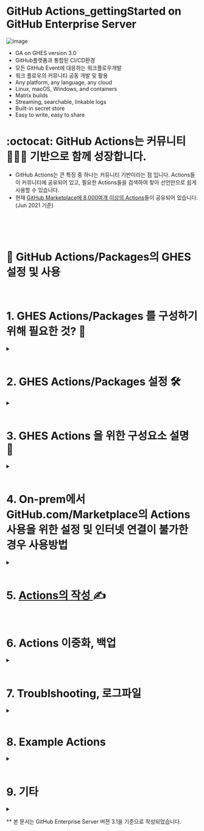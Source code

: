 # GitHub Actions_gettingStarted on GitHub Enterprise Server
![image](https://user-images.githubusercontent.com/40287191/121128830-fa826100-c866-11eb-80be-55502d6a757f.png)
- GA on GHES version 3.0
- GitHub플랫폼과 통합된 CI/CD환경
- 모든 GitHub Event에 대응하는 워크플로우개발
- 워크 플로우의 커뮤니티 공동 개발 및 활용
- Any platform, any language, any cloud
- Linux, macOS, Windows, and containers
- Matrix builds
- Streaming, searchable, linkable logs
- Built-in secret store
- Easy to write, easy to share

# :octocat: GitHub Actions는 커뮤니티 🧑‍🤝‍🧑 기반으로 함께 성장합니다. 
- GitHub Actions는 큰 특징 중 하나는 커뮤니티 기반이라는 점 입니다. Actions들이 커뮤니티에 공유되어 있고, 필요한 Actions들을 검색하여 찾아 선언만으로 쉽게 사용할 수 있습니다. 
- 현재 [GitHub Marketplace에 8,000여개 이상의 Actions](https://github.com/marketplace?type=actions)들이 공유되어 있습니다. (Jun 2021 기준)

<br/>
<br/>
<br/>

# 🎯 GitHub Actions/Packages의 GHES 설정 및 사용 

<br/>

# 1. GHES Actions/Packages 를 구성하기 위해 필요한 것? 🤔
<details><summary> </summary>
<p>
 
  ![image](https://user-images.githubusercontent.com/40287191/121131031-2f43e780-c86a-11eb-8bb0-e81b496cc3d1.png)
 
  ### 1. GitHub Enterprise Server with version 3.0 or higher
   - 3.0 with Actions : Actions의 사용을 위해 하드웨어 리소스 증가 필요 [Link](https://docs.github.com/en/enterprise-server@3.1/admin/installation/setting-up-a-github-enterprise-server-instance/installing-github-enterprise-server-on-azure#hardware-considerations)
   - CPU/메모리 별 최대 throughput을 나타내는 Job 갯수 : [GitHub 내부 테스트 설명 Link](https://docs.github.com/en/enterprise-server@3.1/admin/github-actions/enabling-github-actions-for-github-enterprise-server/getting-started-with-github-actions-for-github-enterprise-server)
  
  ### 2. [ Self-hosted Runner](https://docs.github.com/en/enterprise-server@3.1/actions/hosting-your-own-runners)
   - 실제 Job을 수행할 환경 (Linux/Window/Mac)
   - GitHub-hosted runner는 현재 GitHub Enterprise Cloud에서만 가능 (GitHub Enterprise Server는 향후지원예정)
  
  ### 3. S3 compatible blob storage
   - Actions 로그 및 Packages 저장용
   - [Azure blob storage](https://docs.github.com/en/enterprise-server@3.1/admin/github-actions/enabling-github-actions-for-github-enterprise-server/enabling-github-actions-with-azure-blob-storage), [AWS](https://docs.github.com/en/enterprise-server@3.1/admin/github-actions/enabling-github-actions-for-github-enterprise-server/enabling-github-actions-with-amazon-s3-storage)
   - 순수 온프렘을 위해서는 [MinIO NAS Gateway](https://docs.github.com/en/enterprise-server@3.1/admin/github-actions/enabling-github-actions-for-github-enterprise-server/enabling-github-actions-with-minio-gateway-for-nas-storage)



</p>
</details>

<br/>

# 2. GHES Actions/Packages 설정 🛠️

<details><summary> </summary>
<p>
  
  ### 1. Instance에서 Actions/Packages 활성화 및 S3 blob storage 설정
 
  <details><summary> </summary>
  <p>
   
  ![image](https://user-images.githubusercontent.com/40287191/121275294-4edd1d80-c907-11eb-9946-16f815db6537.png)

   - **Force path style** 선택
  ![image](https://user-images.githubusercontent.com/40287191/121549627-fc0b7f00-ca48-11eb-80d5-fa7813baeed8.png)

   </p>
   </details>
 
  ### 2. GitHub Enterprise 레벨에서의 조직별 활성화/비활성화 설정 및 사용할 Actions 허용정책 설정
 
   <details><summary> </summary>
   <p>
    
   - Enterprise 설정 > Policies > Actions [메뉴](https://docs.github.com/en/enterprise-server@3.1/admin/github-actions/enabling-github-actions-for-github-enterprise-server/enforcing-github-actions-policies-for-your-enterprise) 
   
   - 'Enable for all organizations' 또는 허용할 조직 👫 선택
   <img src="https://user-images.githubusercontent.com/40287191/121139336-9ade8280-c873-11eb-8567-bcc028a8dfef.png" width="600" height="550">

  <br/>  
  <br/>
  <br/>  
    
  - 허용할 Actions 타입 선택
    
     - Allow all actions : 모든 Actions 허용
     - Allow local actions only : Enterprise 내부의 저장소에 정의된 Actions들만 허용
     - Allow select actions : 선택된 Actions들만 허용
   
   <img src="https://user-images.githubusercontent.com/40287191/121136603-cdd34700-c870-11eb-8257-9fc9f530b5d1.png" width="800" height="500">

  <br/>  
  <br/>
  <br/>  
    
   - Private folk로 부터의 Pull Requests에 의한 Workflow 실행 허용
  
   <img src="https://user-images.githubusercontent.com/40287191/121136657-db88cc80-c870-11eb-8b21-ee6ca6d4eed7.png" width="600" height="200">

   </p>
   </details>
 
  ### 3. Org 레벨에서의 Actions 허용 정책 설정
 
  <details><summary> </summary>
   <p>
    
   - Org 설정 > Actions [메뉴](https://docs.github.com/en/enterprise-server@3.1/organizations/managing-organization-settings/disabling-or-limiting-github-actions-for-your-organization)
   - Enterprise 레벨의 Actions 관련 정책 설정과 동일 : 허용할 Actions 설정 및 Private folk로 부터의 PR에 의한 워크플로우 실행
    
   </p>
   </details>
 
  ### 4. Repo 레벨에서의 Actions 허용 정책 설정
  
   <details><summary> </summary>
   <p>

   - Repo 설정 > Actions [메뉴](https://docs.github.com/en/enterprise-server@3.1/github/administering-a-repository/managing-repository-settings/disabling-or-limiting-github-actions-for-a-repository)
   - Enterprise 및 Org 레벨의 Actions 관련 정책 설정과 동일한 설정 : 허용할 Actions 설정 및 Private folk로 부터의 PR에 의한 워크플로우 실행

   </p>
   </details>
   
   
   
</p>
</details>

<br/>


# 3. GHES Actions 을 위한 구성요소 설명 🤖

<details><summary> </summary>
<p>
 
### 1. [Actions Runner 설명](runner/runner_explain.md) 🏃
### 2. [Minio Gateway for NAS Storage](https://docs.github.com/en/enterprise-server@3.1/admin/github-actions/enabling-github-actions-for-github-enterprise-server/enabling-github-actions-with-minio-gateway-for-nas-storage) 🧺
 
   - Minio NAS Gateway는 [Docker를 이용해 쉽게 구성](https://docs.min.io/docs/minio-gateway-for-nas.html)이 가능합니다. 
   
   - 버킷 생성 후 GitHub Enterprise Server와 연동
 
   - GitHub Enterprise Server가 HTTP Proxy Server와 연동되어 있다면, `localhost` 와 `127.0.0.1`을 `HTTP Proxy Exclusion list`에 추가
 
     ![image](https://user-images.githubusercontent.com/40287191/121275451-b5623b80-c907-11eb-9e55-16fa98a478e2.png)

 
</p>
</details>
   
<br/>


# 4. On-prem에서 GitHub.com/Marketplace의 Actions 사용을 위한 설정 및 인터넷 연결이 불가한 경우 사용방법

<details><summary> </summary>
<p>
 
### 1. GHES에는 기본 Actions들이 빌트인 📥 으로 포함되어 있습니다. 
 
  - [빌트인 Actions Org설명](runner/builtin_actions_org.md) 
 
 
### 2. [GitHub.com/Marketplace의 Action 사용을 위해 Connect 설정 허용](https://docs.github.com/en/enterprise-server@3.1/admin/github-actions/managing-access-to-actions-from-githubcom/enabling-automatic-access-to-githubcom-actions-using-github-connect)
 
 - GHES에서는 GitHub.com 또는 GitHub Marketplace의 Actions를 직접적으로 사용할 수 없으나, `GitHub Connect`를 이용해 [옵션을 허용](https://docs.github.com/en/enterprise-server@3.1/admin/github-actions/managing-access-to-actions-from-githubcom/enabling-automatic-access-to-githubcom-actions-using-github-connect#enabling-automatic-access-to-all-githubcom-actions)해 주면 사용이 가능합니다. 
 
 - Site-admin에 의한 설정 : Site admin메뉴 > Enterprise overview > Settings > GitHub Connect 
  
   <img src="https://user-images.githubusercontent.com/40287191/121316856-b1a0da00-c944-11eb-91d8-203ac1641481.png" width="500" height="180">

 
### 3. [Connect 설정 및 Self-hosted 러너의 인터넷 연결이 불가한 경우, Action-sync tool 사용](https://docs.github.com/en/enterprise-server@3.1/admin/github-actions/managing-access-to-actions-from-githubcom/manually-syncing-actions-from-githubcom)
 
  - [Action-sync-tool 설명](runner/action-sync-tool.md)
 
### 4. [Tool Cache(`actions/setup-LANGUAGE`)의 수동 패키지 다운로드](https://docs.github.com/en/enterprise-server@3.1/admin/github-actions/managing-access-to-actions-from-githubcom/setting-up-the-tool-cache-on-self-hosted-runners-without-internet-access)
 
  - Self-hosted runner는 `setup-node`와 같은 `actions/setup-LANGUAGE`의 환경 설정을 위해 인터넷 접속이 필요합니다. 그러나 인터넷을 연결할 수 없는 Self-hosted Runner는 인터넷으로 부터 환경 설정에 필요한 바이너리들을 다운로드 받을 수 없으므로, 이를 수동으로 진행해야 합니다. 
 
  - GitHub.com에서 워크플로우를 실행하여 tool cache를 가져온 뒤, 이것을 artifact로 업로드 합니다. 이것을 다운로드하여 Self-hosted Runner에 밀어 넣어 사용합니다. 
  - [예시](https://docs.github.com/en/enterprise-server@3.1/admin/github-actions/managing-access-to-actions-from-githubcom/setting-up-the-tool-cache-on-self-hosted-runners-without-internet-access#populating-the-tool-cache-for-a-self-hosted-runner)
 
### 5. [CodeQL Action-sync tool 사용](https://docs.github.com/en/enterprise-server@3.1/admin/advanced-security/configuring-code-scanning-for-your-appliance#configuring-codeql-analysis-on-a-server-without-internet-access) (참고)
 
  - GitHub Enterprise의 Code Scanning은 정적분석을 수행하는 GitHub Enterprise의 Advanced Security 기능입니다. 
  - GitHub Actions를 바탕으로 개발의 워크 플로우에 자동화된 절차로 수행되며, 이를 통해 소프트웨어 개발 주기의 가장 빠른 단계에서 보안을 수행하는 shift left의 실질적인 워크 플로우가 이루어집니다. 
  - Code Scanning은 CodeQL이라고 하는 보안 분석의 핵심 쿼리엔진이 Action으로 수행되며, 이것 역시 GHES설치 시 기본적으로 내부에 빌트인으로 포함되어 있습니다. 
  - 인터넷에 연결되어 있지 않다면, 동기화를 수동으로 수행하는 별도의 sync tool(https://github.com/github/codeql-action-sync-tool) 을 사용해 동기화 할 수 있습니다. 

</p>
</details>

<br/>


# 5. [Actions의 작성 ](howto_Actions/README.md)✍️ 


<br/>

# 6. Actions 이중화, 백업

<details><summary> </summary>
<p>

### [1. GitHub Actions 이중화](https://docs.github.com/en/enterprise-server@3.1/admin/github-actions/advanced-configuration-and-troubleshooting/high-availability-for-github-actions)   
   
   - GitHub Enterprise Server 자체의 백업과 이중화 구성은, Action이 사용하는 외부 S3 blob 스토리지(Azure, Amazon, MinIO)의 백업과 이중화와는 **제공하지 않습니다**. 
 
   - 외부 S3 blob 스토리지에서 제공하는 이중화 및 백업에 의존하며, 이러한 스토리지 서비스의 데이터 이중화와 replication에 대한 구성이 강력히 권고됩니다. 
 
   - GitHub Enterprise Server 운영 중, 이중화 replica를 primary로 승격하는 경우, GitHub Actions을 위해 별도의 구성이나 작업이 필요하지 않습니다. 
 
   
### [2. Backup and restoring](https://docs.github.com/en/enterprise-server@3.1/admin/github-actions/advanced-configuration-and-troubleshooting/backing-up-and-restoring-github-enterprise-server-with-github-actions-enabled)
 
   - GitHub Enterprise Server 자체의 백업과 이중화 구성은, 외부 S3 blob 스토리지의 백업 및 이중화는 제공하지 않습니다. 
 
   - GitHub Action를 사용하던 instance의 백업데이터를, 신규 인스턴스에 restore할 때의 절차는 아래와 같습니다. 
 
     1) 원래의 인스턴스가 오프라인임을 확인
     2) 새로운 GHES 인스턴스의 네트웍 구성 설정. (네트웍 구성은 백업 스냅샷에 포함되지 않고, `ghe-restore` 명령으로도 덮어씌어 지지 않음)
     3) 새로운 GHES 인스턴스에 이전 원래 인스턴스가 사용하던 동일한 외부 스토리지 등록
     4) 새로운 GHES 인스턴스에 GitHub Actions 활성화
     5) `ghe-restore` 명령으로 백업 데이터 복구
     6) Self-hosted 러너 재등록
 
 
 </p>
 </details>


<br/>


# 7. Troublshooting, 로그파일

<details><summary> </summary>
 <p>

### [1. GitHub Actions Troubleshooting](https://docs.github.com/en/enterprise-server@3.1/admin/github-actions/advanced-configuration-and-troubleshooting/troubleshooting-github-actions-for-your-enterprise) 
  
   - GHES에 Self-signed certificate 사용시 Self-hosted 러너 등록 : GHES는 공인된 기관에서 서명된 공인 인증서의 사용이 강력히 권장되지만, self-signed 인증서를 사용할 때 방법이 설명되어 있습니다. 
  
   - GitHub Actions를 위한 HTTP proxy 설정 
     - GHES 인스턴스에 HTTP Proxy server가 구성되어 있다면, **HTTP Exclusion list**에 `localhost`와 `127.0.0.1`을 설정해야 합니다. 
     - 이 설정이 되어 있지 않으면 `Resource unexpectedly moved to https://<IP_ADDRESS>`와 유사한 에러가 발생됩니다. 
  
   - hostname 변경 후 러너가 연결되지 않음
     - GHES의 호스트네임을 변경하였다면, self-hosted러너들은 이전의 호스트네임으로 연결되지 않을 것입니다. 
     - 이 경우, self-hosted 러너의 구성을 업데이트 해야 하며, 
       - self-hosted 러너의 디렉토리에서 `.runner` 와 `.credentials` 파일에서 모든 예전 호스트네임을 새로운 호스트네임으로 변경하고, self-hosted 러너 어플리케이션을 재시작
       - 또는, GHES로 부터 Self-hosted 러너를 삭제하고 다시 추가
  
   - 메모리, CPU 용량 제약으로 GitHub Actions와 Job이 멈췄을 때
     
     - 과도한 Actions의 실행으로 메모리와 CPU 용량의 한도가 되었을 경우, (러너들이 idle한 것들이 있다해도) job들이 시작되지 않고 UI상에서 아무 변화가 없는 경우가 생길 수 있습니다. 
     
     - 1. [관리 콘솔에서 CPU와 메모리 사용량 확인](https://docs.github.com/en/enterprise-server@3.1/admin/enterprise-management/accessing-the-monitor-dashboard) 
        
       - Overall system health의 CPU와 메모리 사용량에 따라 [CPU, 메모리 용량 증설](https://docs.github.com/en/enterprise-server@3.1/admin/enterprise-management/increasing-cpu-or-memory-resources) 고려 
     
       <br>
     
     - 2. 만약, CPU, 메모리 사용량에 문제가 없다면, Nomad Job 섹션에서 "CPU Percent Value"와 "Memory Usage" 그래프 확인
        - Actions와 관련된 아래 서비스들 확인
          ```
          mps_frontend
          mps_backend
          token_frontend
          token_backend
          actions_frontend
          actions_backend
          ```
        - 이러한 서비스들 중, CPU 100%에 근접하거나 메모리가 최대치(2GB by default)에 근접하는 것이 있다면, 리소스 할당을 증가할 필요가 있습니다. 
  
       <br>
  
     - 3. 최대치에 근접한 서비스들에 대한 리소스 할당량 증가
        - SSH 관리 콘솔로 GHES 인스턴스에 접속
        - 아래 명령어로 추가 할당 가능한 리소스 확인
           ```
           nomad node status -self
           ```
        - 위 명령어로 나온 결과에서 "Allocated Resources" 섹션 부분 확인
           ```
           Allocated Resources
           CPU              Memory          Disk
           7740/49600 MHZ   23 GiB/32 GiB   4.4 GiB/7.9 GiB
           ```
        - `/etc/consul-templates/etc/nomad-jobs/actions` 디렉토리로 이동
            - 이 디렉토리에는 Actions의 서비스에 관련된 아래 세가지 파일이 있습니다. 
              ```
              mps.hcl.ctmpl
              token.hcl.ctmpl
              actions.hcl.ctmpl
              ```
        - 이 중, 위에서 확인된, 증가가 필요한 파일을 열어 `resource` 그룹 부분을 확인하고, CPU, 메모리 부분을 증가시킵니다.  
           ```
             resources {
             cpu = 512
             memory = 2048
             network {
               port "http" { }
               }
             }
           ```
        - 파일을 저장하고 빠져 나옵니다. 
        - `ghe-config-apply` 명령을 실행하여 변경된 내용을 적용합니다. 
           - 이 명령 실행 중 `failed to run nomad job '/etc/nomad-jobs/<name>.hcl'`와 같은 에러가 발생한다면, CPU나 메모리가 가용한 범위보다 초과되어 할당된 것입니다. 
  
        - `ghe-actions-check`을 실행하여 Actions의 상태를 확인합니다. 
  
### [2. Self-hosted 러너 Troublshooting, 로그파일](https://docs.github.com/en/enterprise-server@3.1/actions/hosting-your-own-runners/monitoring-and-troubleshooting-self-hosted-runners)
  
   - [Self-hoste runner 상태 확인](https://docs.github.com/en/enterprise-server@3.1/actions/hosting-your-own-runners/monitoring-and-troubleshooting-self-hosted-runners#checking-the-status-of-a-self-hosted-runner) : idle, Action, Offline
  
   <img src="https://user-images.githubusercontent.com/40287191/125399198-37ec8800-e3eb-11eb-84cc-e9500a6278ba.png" width="700" height="150">

   
   - Self-hosted 러너 로그 파일 : 로그파일은 러너 디렉토리 내부에 별도의 `_diag` 디렉토리에 생성되며, 러너 어플리케이션이 시작될 때 마다 새로운 로그가 생성됩니다. 
     - __Runner_파일 : Self-hosted 러너의 어플리케이션과 동작에 대한 로그파일 
     - __Worker_파일 : 각 job의 실행에 대한 로그 파일 
   
   - 리눅스 기반의 self-hosted 러너에서 service로 application을 실행할 때는 `journalctl`을 사용해 실시간 활동을 모니터링할 수 있습니다. 
  
   - self-hosted 러너에서의 컨테이너
     - 도커 설치 확인 : `sudo systemctl is-active docker.service`
     - 만약 job이 아래와 같은 에러메세지로 실패 한다면, 도커 permission 확인 
     
     ```
      dial unix /var/run/docker.sock: connect: permission denied
     ```
      - self-hosted 러너의 서비스 account가 도커 서비스를 사용할 수 있는 권한 확인
    
     ```
     $ sudo systemctl show -p User actions.runner.octo-org-octo-repo.runner01.service
     User=runner-user
     ```
  
   - [Self-hosted 러너 삭제](https://docs.github.com/en/enterprise-server@3.1/actions/hosting-your-own-runners/removing-self-hosted-runners)
  
 </p>
 </details>


<br/>

# 8. Example Actions
  
  <details><summary> </summary>
 <p>
  
   - https://github.com/actions/starter-workflows
     - GitHub.com의 'actions' org에서 제공하는 starter 입니다.
     - ci, automation, code-scanning, icon등 다양한 분야의 예제 yml들이 폴더별로 정리되어 있습니다.

   - https://github.com/orgs/actions-packages-examples
     - 'actions-packages-examples' Org에도 매우 다양한 예제들이 존재합니다.

   - https://github.com/octodemo/awesome-actions
     - CI/CD외에 GitHub 자체의 각종 이벤트들을 활용한 다양한 예제들 입니다.

   - https://github.com/actions/example-services
     - job의 'container' 와 'service' 키워드를 활용한 사례 입니다.

   - https://github.com/octodemo/advanced-security-java
     - Code Scanning Action의 Java 예시 입니다.

  </p>
 </details>
  
  <br>
  
# 9. 기타

 <details><summary> </summary>
 <p>

   ### 1. Artifacts와 로그 저장 정책
    
   - artifact와 로그의 저장 기간은 [저장소별](https://docs.github.com/en/enterprise-server@3.1/github/administering-a-repository/configuring-the-retention-period-for-github-actions-artifacts-and-logs-in-your-repository), [조직별](https://docs.github.com/en/enterprise-server@3.1/organizations/managing-organization-settings/configuring-the-retention-period-for-github-actions-artifacts-and-logs-in-your-organization), 그리고 [enterprise에](https://docs.github.com/en/enterprise-server@3.1/github/setting-up-and-managing-your-enterprise/configuring-the-retention-period-for-github-actions-artifacts-and-logs-in-your-enterprise-account) 대해 설정할 수 있습니다. 
    
   - default로 90일간 저장됩니다. 
  
   - Public저장소에 대해서 저장 기간은 1~90일 범위에서 설정할 수 있습니다. 
  
   - Private, Internal, GitHub Enterprise 저장소들은 1~400일 범위에서 설정할 수 있습니다.
  
   - 저장기간 변경시, 새로운 artifact와 로그들에 대해서만 적용되며, 이전에 생성된 artifact와 로그들에는 소급적용되지 않습니다. 
  
   ### 2. Scheduled workflow들의 불필요한 실행 방지
  
   - 불필요한 workflow의 실행을 방지하기 위해, scheduled workflow들은 자동으로 disable될 수 있습니다. 
  
   - Public 저장소가 fork되었을 때, scheduled workflow들은 자동으로 disable되어 있습니다. 
  
   - Public 저장소들에 대해서, 60일간 아무런 repository activity가 없을 때, scheduled workflow들은 자동으로 disable 됩니다. 
   
 </p>
 </details>

** 본 문서는 GitHub Enterprise Server 버젼 3.1을 기준으로 작성되었습니다. 
